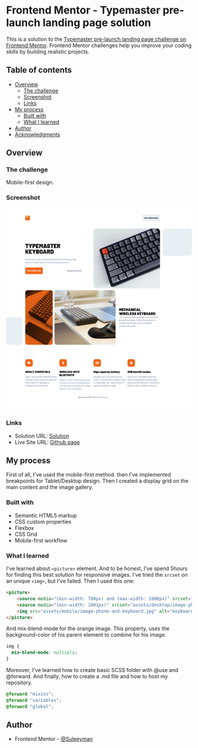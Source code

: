 # Frontend Mentor - Typemaster pre-launch landing page solution

This is a solution to the [Typemaster pre-launch landing page challenge on Frontend Mentor](). Frontend Mentor challenges help you improve your coding skills by building realistic projects.

## Table of contents

  - [Overview](#overview)
    - [The challenge](#the-challenge)
    - [Screenshot](#screenshot)
    - [Links](#links)
  - [My process](#my-process)
    - [Built with](#built-with)
    - [What I learned](#what-i-learned)
  - [Author](#author)
  - [Acknowledgments](#acknowledgments)


## Overview

### The challenge

Mobile-first design.

### Screenshot

![](./screenshot.png)

### Links

- Solution URL: [Solution](https://www.frontendmentor.io/solutions/keyboard-landing-page-with-scss-wWbWu8ncp)
- Live Site URL: [Github page](https://suleeyman.github.io/FM-1-Keyboard-Landing-Page/)

## My process

First of all, I've used the mobile-first method. then I've implemented breakpoints for Tablet/Desktop design.
Then I created a display grid on the main content and the image gallery.

### Built with

- Semantic HTML5 markup
- CSS custom properties
- Flexbox
- CSS Grid
- Mobile-first workflow

### What I learned

I've learned about `<picture>` element. And to be honest, I've spend 5hours for finding this best solution for responsive images. I've tried
the  `srcset` on an unique `<img>`, but I've failed. Then I used this one:

```html
<picture>
    <source media="(min-width: 700px) and (max-width: 1000px)" srcset="assets/tablet/image-phone-and-keyboard.jpg">
    <source media="(min-width: 1001px)" srcset="assets/desktop/image-phone-and-keyboard.jpg">
    <img src="assets/mobile/image-phone-and-keyboard.jpg" alt="keyboard on the table, with a laptop in front of it"/>
</picture>
```
And mix-blend-mode for the orange image. This property, uses the background-color of his parent element to combine for his image.
```css
img {
  mix-blend-mode: multiply;
}
```
Moreover, I've learned how to create basic SCSS folder with @use and @forward.
And finally, how to create a .md file and how to host my repository.
```scss
@forward "mixins";
@forward "variables";
@forward "global";
```

## Author

- Frontend Mentor - [@Suleeyman](https://www.frontendmentor.io/profile/Suleeyman)